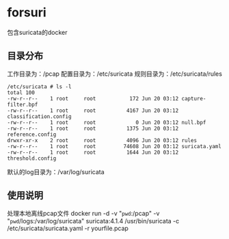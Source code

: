 # forsuri
包含suricata的docker

## 目录分布
工作目录为：/pcap
配置目录为：/etc/suricata
规则目录为：/etc/suricata/rules

    /etc/suricata # ls -l
    total 100
    -rw-r--r--    1 root     root           172 Jun 20 03:12 capture-filter.bpf
    -rw-r--r--    1 root     root          4167 Jun 20 03:12 classification.config
    -rw-r--r--    1 root     root             0 Jun 20 03:12 null.bpf
    -rw-r--r--    1 root     root          1375 Jun 20 03:12 reference.config
    drwxr-xr-x    2 root     root          4096 Jun 20 03:12 rules
    -rw-r--r--    1 root     root         74608 Jun 20 03:12 suricata.yaml
    -rw-r--r--    1 root     root          1644 Jun 20 03:12 threshold.config

默认的log目录为：/var/log/suricata

## 使用说明
处理本地离线pcap文件
    docker run -d -v "`pwd`:/pcap" -v "`pwd`/logs:/var/log/suricata" suricata:4.1.4 /usr/bin/suricata -c /etc/suricata/suricata.yaml -r yourfile.pcap


